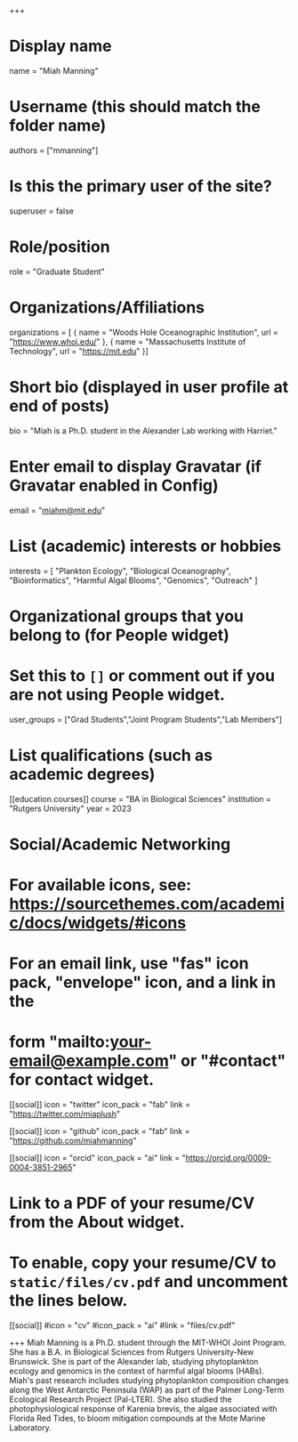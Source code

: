 +++
# Display name
name = "Miah Manning"

# Username (this should match the folder name)
authors = ["mmanning"]

# Is this the primary user of the site?
superuser = false

# Role/position
role = "Graduate Student"

# Organizations/Affiliations
organizations = [ { name = "Woods Hole Oceanographic Institution", url = "https://www.whoi.edu/" },
				  { name = "Massachusetts Institute of Technology", url = "https://mit.edu" }]

# Short bio (displayed in user profile at end of posts)
bio = "Miah is a Ph.D. student in the Alexander Lab working with Harriet."

# Enter email to display Gravatar (if Gravatar enabled in Config)
email = "miahm@mit.edu"

# List (academic) interests or hobbies
interests = [
  "Plankton Ecology",
  "Biological Oceanography",
  "Bioinformatics",
  "Harmful Algal Blooms",
  "Genomics",
  "Outreach"
]

# Organizational groups that you belong to (for People widget)
#   Set this to `[]` or comment out if you are not using People widget.
user_groups = ["Grad Students","Joint Program Students","Lab Members"]

# List qualifications (such as academic degrees)
[[education.courses]]
  course = "BA in Biological Sciences"
  institution = "Rutgers University"
  year = 2023

# Social/Academic Networking
# For available icons, see: https://sourcethemes.com/academic/docs/widgets/#icons
#   For an email link, use "fas" icon pack, "envelope" icon, and a link in the
#   form "mailto:your-email@example.com" or "#contact" for contact widget.

[[social]]
  icon = "twitter"
  icon_pack = "fab"
  link = "https://twitter.com/miaplush"

[[social]]
  icon = "github"
  icon_pack = "fab"
  link = "https://github.com/miahmanning"

[[social]]
  icon = "orcid"
  icon_pack = "ai"
  link = "https://orcid.org/0009-0004-3851-2965"

# Link to a PDF of your resume/CV from the About widget.
# To enable, copy your resume/CV to `static/files/cv.pdf` and uncomment the lines below.
[[social]]
#icon = "cv"
#icon_pack = "ai"
#link = "files/cv.pdf"

+++
Miah Manning is a Ph.D. student through the MIT-WHOI Joint Program. She has a B.A. in Biological Sciences from Rutgers University-New Brunswick. She is part of the Alexander lab, studying phytoplankton ecology and genomics in the context of harmful algal blooms (HABs). Miah's past research includes studying phytoplankton composition changes along the West Antarctic Peninsula (WAP) as part of the Palmer Long-Term Ecological Research Project (Pal-LTER). She also studied the photophysiological response of Karenia brevis, the algae associated with Florida Red Tides, to bloom mitigation compounds at the Mote Marine Laboratory. 
